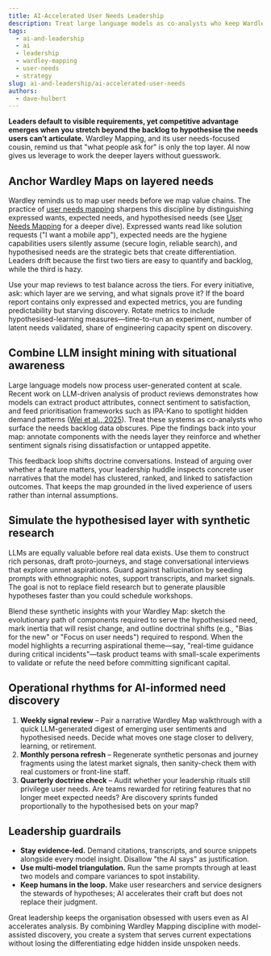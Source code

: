 ```yaml
---
title: AI-Accelerated User Needs Leadership
description: Treat large language models as co-analysts who keep Wardley Maps anchored on layered user needs instead of just today’s feature backlog.
tags:
  - ai-and-leadership
  - ai
  - leadership
  - wardley-mapping
  - user-needs
  - strategy
slug: ai-and-leadership/ai-accelerated-user-needs
authors:
  - dave-hulbert
---
```


**Leaders default to visible requirements, yet competitive advantage emerges when you stretch beyond the backlog to hypothesise the needs users can’t articulate.** Wardley Mapping, and its user needs-focused cousin, remind us that "what people ask for" is only the top layer. AI now gives us leverage to work the deeper layers without guesswork.

<!-- truncate -->

## Anchor Wardley Maps on layered needs

Wardley reminds us to map user needs before we map value chains. The practice of [user needs mapping](/terms/user-needs-mapping) sharpens this discipline by distinguishing expressed wants, expected needs, and hypothesised needs (see [User Needs Mapping](https://userneedsmapping.com/articles/2025-05-14-wants-versus-needs/) for a deeper dive). Expressed wants read like solution requests ("I want a mobile app"), expected needs are the hygiene capabilities users silently assume (secure login, reliable search), and hypothesised needs are the strategic bets that create differentiation. Leaders drift because the first two tiers are easy to quantify and backlog, while the third is hazy.

Use your map reviews to test balance across the tiers. For every initiative, ask: which layer are we serving, and what signals prove it? If the board report contains only expressed and expected metrics, you are funding predictability but starving discovery. Rotate metrics to include hypothesised-learning measures—time-to-run an experiment, number of latent needs validated, share of engineering capacity spent on discovery.

## Combine LLM insight mining with situational awareness

Large language models now process user-generated content at scale. Recent work on LLM-driven analysis of product reviews demonstrates how models can extract product attributes, connect sentiment to satisfaction, and feed prioritisation frameworks such as IPA-Kano to spotlight hidden demand patterns ([Wei et al., 2025](https://doi.org/10.1016/j.aei.2025.103268)). Treat these systems as co-analysts who surface the needs backlog data obscures. Pipe the findings back into your map: annotate components with the needs layer they reinforce and whether sentiment signals rising dissatisfaction or untapped appetite.

This feedback loop shifts doctrine conversations. Instead of arguing over whether a feature matters, your leadership huddle inspects concrete user narratives that the model has clustered, ranked, and linked to satisfaction outcomes. That keeps the map grounded in the lived experience of users rather than internal assumptions.

## Simulate the hypothesised layer with synthetic research

LLMs are equally valuable before real data exists. Use them to construct rich personas, draft proto-journeys, and stage conversational interviews that explore unmet aspirations. Guard against hallucination by seeding prompts with ethnographic notes, support transcripts, and market signals. The goal is not to replace field research but to generate plausible hypotheses faster than you could schedule workshops.

Blend these synthetic insights with your Wardley Map: sketch the evolutionary path of components required to serve the hypothesised need, mark inertia that will resist change, and outline doctrinal shifts (e.g., "Bias for the new" or "Focus on user needs") required to respond. When the model highlights a recurring aspirational theme—say, "real-time guidance during critical incidents"—task product teams with small-scale experiments to validate or refute the need before committing significant capital.

## Operational rhythms for AI-informed need discovery

1. **Weekly signal review** – Pair a narrative Wardley Map walkthrough with a quick LLM-generated digest of emerging user sentiments and hypothesised needs. Decide what moves one stage closer to delivery, learning, or retirement.
2. **Monthly persona refresh** – Regenerate synthetic personas and journey fragments using the latest market signals, then sanity-check them with real customers or front-line staff.
3. **Quarterly doctrine check** – Audit whether your leadership rituals still privilege user needs. Are teams rewarded for retiring features that no longer meet expected needs? Are discovery sprints funded proportionally to the hypothesised bets on your map?

## Leadership guardrails

- **Stay evidence-led.** Demand citations, transcripts, and source snippets alongside every model insight. Disallow "the AI says" as justification.
- **Use multi-model triangulation.** Run the same prompts through at least two models and compare variances to spot instability.
- **Keep humans in the loop.** Make user researchers and service designers the stewards of hypotheses; AI accelerates their craft but does not replace their judgment.

Great leadership keeps the organisation obsessed with users even as AI accelerates analysis. By combining Wardley Mapping discipline with model-assisted discovery, you create a system that serves current expectations without losing the differentiating edge hidden inside unspoken needs.
